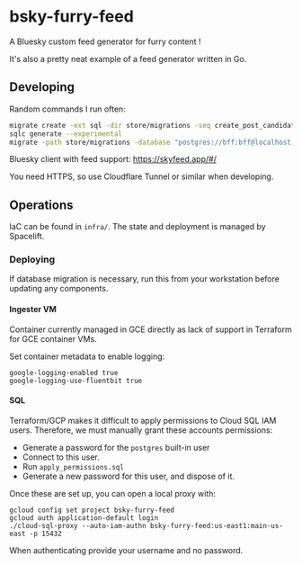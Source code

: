 # bsky-furry-feed

A Bluesky custom feed generator for furry content !

It's also a pretty neat example of a feed generator written in Go.

## Developing

Random commands I run often:

```sh
migrate create -ext sql -dir store/migrations -seq create_post_candidate
sqlc generate --experimental
migrate -path store/migrations -database "postgres://bff:bff@localhost:5432/bff?sslmode=disable" up
```

Bluesky client with feed support: https://skyfeed.app/#/

You need HTTPS, so use Cloudflare Tunnel or similar when developing.

## Operations

IaC can be found in `infra/`. The state and deployment is managed by Spacelift.

### Deploying

If database migration is necessary, run this from your workstation before
updating any components.

#### Ingester VM

Container currently managed in GCE directly as lack of support in Terraform for 
GCE container VMs.

Set container metadata to enable logging:

```
google-logging-enabled true
google-logging-use-fluentbit true
```

#### SQL

Terraform/GCP makes it difficult to apply permissions to Cloud SQL IAM users.
Therefore, we must manually grant these accounts permissions:
- Generate a password for the `postgres` built-in user
- Connect to this user.
- Run `apply_permissions.sql`
- Generate a new password for this user, and dispose of it.

Once these are set up, you can open a local proxy with:

```
gcloud config set project bsky-furry-feed
gcloud auth application-default login
./cloud-sql-proxy --auto-iam-authn bsky-furry-feed:us-east1:main-us-east -p 15432
```

When authenticating provide your username and no password.